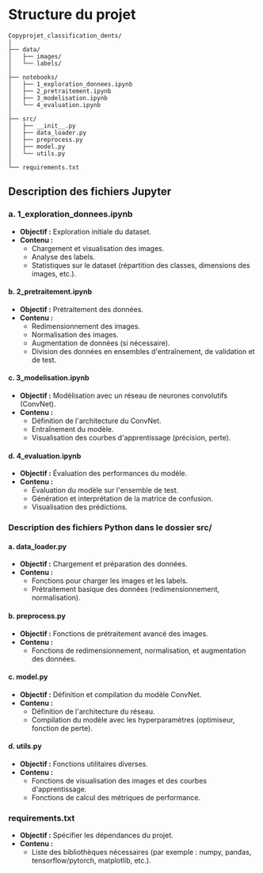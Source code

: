 # Structure du projet

```plaintext
Copyprojet_classification_dents/
│
├── data/
│   ├── images/
│   └── labels/
│
├── notebooks/
│   ├── 1_exploration_donnees.ipynb
│   ├── 2_pretraitement.ipynb
│   ├── 3_modelisation.ipynb
│   └── 4_evaluation.ipynb
│
├── src/
│   ├── __init__.py
│   ├── data_loader.py
│   ├── preprocess.py
│   ├── model.py
│   └── utils.py
│
└── requirements.txt
```

## Description des fichiers Jupyter

### a. 1_exploration_donnees.ipynb

- **Objectif :** Exploration initiale du dataset.
- **Contenu :**
  - Chargement et visualisation des images.
  - Analyse des labels.
  - Statistiques sur le dataset (répartition des classes, dimensions des images, etc.).

#### b. 2_pretraitement.ipynb

- **Objectif :** Prétraitement des données.
- **Contenu :**
  - Redimensionnement des images.
  - Normalisation des images.
  - Augmentation de données (si nécessaire).
  - Division des données en ensembles d'entraînement, de validation et de test.

#### c. 3_modelisation.ipynb

- **Objectif :** Modélisation avec un réseau de neurones convolutifs (ConvNet).
- **Contenu :**
  - Définition de l'architecture du ConvNet.
  - Entraînement du modèle.
  - Visualisation des courbes d'apprentissage (précision, perte).

#### d. 4_evaluation.ipynb

- **Objectif :** Évaluation des performances du modèle.
- **Contenu :**
  - Évaluation du modèle sur l'ensemble de test.
  - Génération et interprétation de la matrice de confusion.
  - Visualisation des prédictions.

### Description des fichiers Python dans le dossier src/

#### a. data_loader.py

- **Objectif :** Chargement et préparation des données.
- **Contenu :**
  - Fonctions pour charger les images et les labels.
  - Prétraitement basique des données (redimensionnement, normalisation).

#### b. preprocess.py

- **Objectif :** Fonctions de prétraitement avancé des images.
- **Contenu :**
  - Fonctions de redimensionnement, normalisation, et augmentation des données.

#### c. model.py

- **Objectif :** Définition et compilation du modèle ConvNet.
- **Contenu :**
  - Définition de l'architecture du réseau.
  - Compilation du modèle avec les hyperparamètres (optimiseur, fonction de perte).

#### d. utils.py

- **Objectif :** Fonctions utilitaires diverses.
- **Contenu :**
  - Fonctions de visualisation des images et des courbes d'apprentissage.
  - Fonctions de calcul des métriques de performance.

### requirements.txt

- **Objectif :** Spécifier les dépendances du projet.
- **Contenu :**
  - Liste des bibliothèques nécessaires (par exemple : numpy, pandas, tensorflow/pytorch, matplotlib, etc.).
